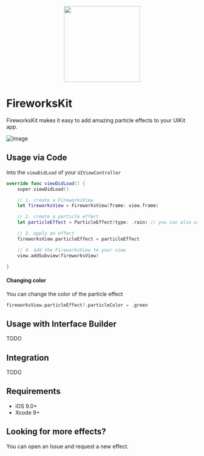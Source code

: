 <p align="center">
<img src="https://user-images.githubusercontent.com/10343189/28755302-c7b3137a-7557-11e7-8d83-61bf94a28480.png" width="200">
</p>


# FireworksKit

FireworksKit makes it easy to add amazing particle effects to your UIKit app.

![Image](https://user-images.githubusercontent.com/10343189/28745428-a0f9d96a-7478-11e7-8688-242a06d0d3c7.gif)

## Usage via Code

Into the `viewDidLoad` of your `UIViewController`

```swift
override func viewDidLoad() {
    super.viewDidLoad()
```
```swift
    // 1. create a FireworksView 
    let fireworksView = FireworksView(frame: view.frame)
```    
```swift    
    // 2. create a particle effect
    let particleEffect = ParticleEffect(type: .rain) // you can also use .snow, .smoke or .fire
```    
```swift
    // 3. apply an effect
    fireworksView.particleEffect = particleEffect
```    
```swift
    // 4. add the FireworksView to your view
    view.addSubview(fireworksView)
```    
```swift
}
```
#### Changing color

You can change the color of the particle effect

```swift
fireworksView.particleEffect?.particleColor = .green
```

## Usage with Interface Builder

TODO


## Integration

TODO

## Requirements

- iOS 9.0+
- Xcode 9+



## Looking for more effects?

You can open an Issue and request a new effect.
